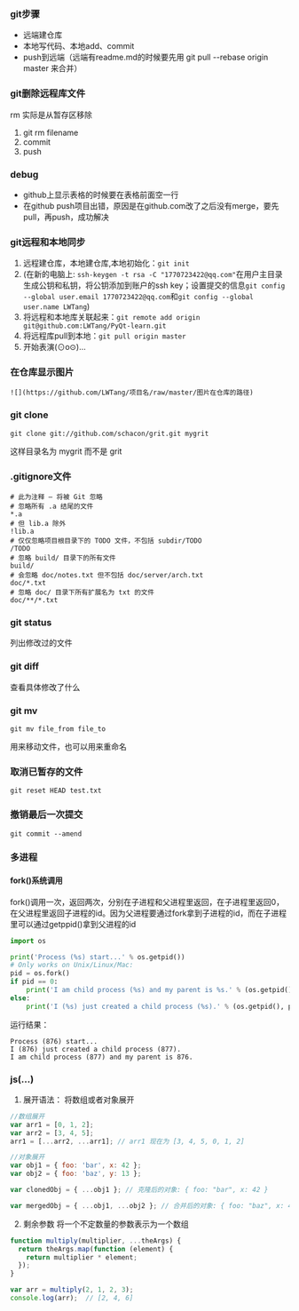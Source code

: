 ### git步骤

* 远端建仓库
* 本地写代码、本地add、commit
* push到远端（远端有readme.md的时候要先用 git pull --rebase origin master 来合并）

### git删除远程库文件
rm 实际是从暂存区移除
1. git rm filename
2. commit
3. push

### debug
* github上显示表格的时候要在表格前面空一行
* 在github push项目出错，原因是在github.com改了之后没有merge，要先pull，再push，成功解决

### git远程和本地同步

1. 远程建仓库，本地建仓库,本地初始化：```git init```
2. (在新的电脑上: `ssh-keygen -t rsa -C "1770723422@qq.com"`在用户主目录生成公钥和私钥，将公钥添加到账户的ssh key；设置提交的信息```git config --global user.email 1770723422@qq.com```和```git config --global user.name LWTang```)
3. 将远程和本地库关联起来：```git remote add origin git@github.com:LWTang/PyQt-learn.git```
4. 将远程库pull到本地：```git pull origin master```
5. 开始表演(⊙o⊙)…

### 在仓库显示图片
```
![](https://github.com/LWTang/项目名/raw/master/图片在仓库的路径)
```

### git clone
```
git clone git://github.com/schacon/grit.git mygrit
```
这样目录名为 mygrit 而不是 grit

### .gitignore文件
```
# 此为注释 – 将被 Git 忽略
# 忽略所有 .a 结尾的文件
*.a
# 但 lib.a 除外
!lib.a
# 仅仅忽略项目根目录下的 TODO 文件，不包括 subdir/TODO
/TODO
# 忽略 build/ 目录下的所有文件
build/
# 会忽略 doc/notes.txt 但不包括 doc/server/arch.txt
doc/*.txt
# 忽略 doc/ 目录下所有扩展名为 txt 的文件
doc/**/*.txt
```

### git status
列出修改过的文件

### git diff
查看具体修改了什么

### git mv
```
git mv file_from file_to
```
用来移动文件，也可以用来重命名

### 取消已暂存的文件
```
git reset HEAD test.txt
```

### 撤销最后一次提交
```
git commit --amend
```

### 多进程
#### fork()系统调用
fork()调用一次，返回两次，分别在子进程和父进程里返回，在子进程里返回0，在父进程里返回子进程的id。因为父进程要通过fork拿到子进程的id，而在子进程里可以通过getppid()拿到父进程的id
```python
import os

print('Process (%s) start...' % os.getpid())
# Only works on Unix/Linux/Mac:
pid = os.fork()
if pid == 0:
    print('I am child process (%s) and my parent is %s.' % (os.getpid(), os.getppid()))
else:
    print('I (%s) just created a child process (%s).' % (os.getpid(), pid))
```
运行结果：
```
Process (876) start...
I (876) just created a child process (877).
I am child process (877) and my parent is 876.
```

### js(...)
1. 展开语法：
将数组或者对象展开
```js
//数组展开
var arr1 = [0, 1, 2];
var arr2 = [3, 4, 5];
arr1 = [...arr2, ...arr1]; // arr1 现在为 [3, 4, 5, 0, 1, 2]

//对象展开
var obj1 = { foo: 'bar', x: 42 };
var obj2 = { foo: 'baz', y: 13 };

var clonedObj = { ...obj1 }; // 克隆后的对象: { foo: "bar", x: 42 }

var mergedObj = { ...obj1, ...obj2 }; // 合并后的对象: { foo: "baz", x: 42, y: 13 }
```

2. 剩余参数
将一个不定数量的参数表示为一个数组
```js
function multiply(multiplier, ...theArgs) {
  return theArgs.map(function (element) {
    return multiplier * element;
  });
}

var arr = multiply(2, 1, 2, 3); 
console.log(arr);  // [2, 4, 6]
```
